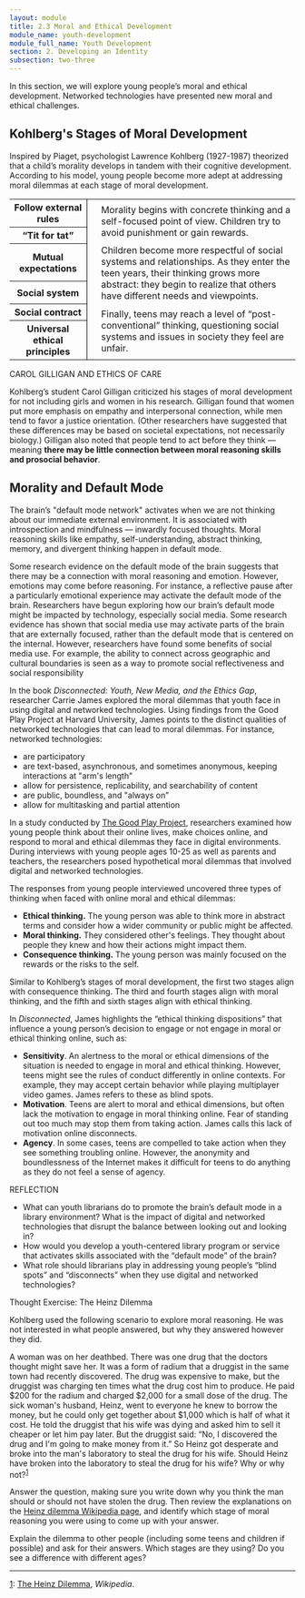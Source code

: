 ```yaml
---
layout: module
title: 2.3 Moral and Ethical Development
module_name: youth-development
module_full_name: Youth Development
section: 2. Developing an Identity
subsection: two-three
---
```


In this section, we will explore young people’s moral and ethical development. Networked technologies have presented new moral and ethical challenges. 


## Kohlberg's Stages of Moral Development

Inspired by Piaget, psychologist Lawrence Kohlberg (1927-1987) theorized that a child’s morality develops in tandem with their cognitive development. According to his model, young people become more adept at addressing moral dilemmas at each stage of moral development. 

<table class="colorful-th"> 

  <tr><th>Follow external rules</th><td rowspan="2" style="border-left:solid 1px #000;vertical-align:middle;padding-left:25px;">Morality begins with concrete thinking and a self-focused point of view. Children try to avoid punishment or gain rewards.</td></tr> 

  <tr><th>“Tit for tat”</th></tr> 

  <tr><th>Mutual expectations</th><td rowspan="2" style="border-left:solid 1px #000;vertical-align:middle;padding-left:25px;">Children become more respectful of social systems and relationships. As they enter the teen years, their thinking grows more abstract: they begin to realize that others have different needs and viewpoints. </td></tr> 

  <tr><th>Social system</th></tr> 

  <tr><th>Social contract</th><td rowspan="2" style="border-left:solid 1px #000;vertical-align:middle;padding-left:25px;">Finally, teens may reach a level of “post-conventional” thinking, questioning social systems and issues in society they feel are unfair. </td></tr> 

  <tr><th>Universal ethical principles</th></tr> 

</table>

<div class="explanatory">  

  <p><span class="box-title">CAROL GILLIGAN AND ETHICS OF CARE</span></p> 

<p>Kohlberg’s student Carol Gilligan criticized his stages of moral development for not including girls and women in his research. Gilligan found that women put more emphasis on empathy and interpersonal connection, while men tend to favor a justice orientation. (Other researchers have suggested that these differences may be based on societal expectations, not necessarily biology.) Gilligan also noted that people tend to act before they think — meaning <b>there may be little connection between moral reasoning skills and prosocial behavior</b>.</p> 
</div> 

## Morality and Default Mode

The brain’s "default mode network" activates when we are not thinking about our immediate external environment. It is associated with introspection and mindfulness — inwardly focused thoughts. Moral reasoning skills like empathy, self-understanding, abstract thinking, memory, and divergent thinking happen in default mode.  

Some research evidence on the default mode of the brain suggests that there may be a connection with moral reasoning and emotion. However, emotions may come before reasoning. For instance, a reflective pause after a particularly emotional experience may activate the default mode of the brain. Researchers have begun exploring how our brain’s default mode might be impacted by technology, especially social media. Some research evidence has shown that social media use may activate parts of the brain that are externally focused, rather than the default mode that is centered on the internal. However, researchers have found some benefits of social media use. For example, the ability to connect across geographic and cultural boundaries is seen as a way to promote social reflectiveness and social responsibility 

In the book _Disconnected: Youth, New Media, and the Ethics Gap_, researcher Carrie James explored the moral dilemmas that youth face in using digital and networked technologies. Using findings from the Good Play Project at Harvard University, James points to the distinct qualities of networked technologies that can lead to moral dilemmas. For instance, networked technologies: 

- are participatory 
- are text-based, asynchronous, and sometimes anonymous, keeping interactions at "arm's length"
- allow for persistence, replicability, and searchability of content
- are public, boundless, and "always on” 
- allow for multitasking and partial attention

In a study conducted by <a href="http://www.pz.harvard.edu/projects/the-good-play-project" target="_blank">The Good Play Project</a>, researchers examined how young people think about their online lives, make choices online, and respond to moral and ethical dilemmas they face in digital environments. During interviews with young people ages 10-25 as well as parents and teachers, the researchers posed hypothetical moral dilemmas that involved digital and networked technologies.  

The responses from young people interviewed uncovered three types of thinking when faced with online moral and ethical dilemmas: 

- **Ethical thinking.** The young person was able to think more in abstract terms and consider how a wider community or public might be affected. 
- **Moral thinking.** They considered other's feelings. They thought about people they knew and how their actions might impact them. 
- **Consequence thinking.** The young person was mainly focused on the rewards or the risks to the self. 

Similar to Kohlberg’s stages of moral development, the first two stages align with consequence thinking. The third and fourth stages align with moral thinking, and the fifth and sixth stages align with ethical thinking. 

In _Disconnected_, James highlights the “ethical thinking dispositions” that influence a young person’s decision to engage or not engage in moral or ethical thinking online, such as: 

- **Sensitivity**. An alertness to the moral or ethical dimensions of the situation is needed to engage in moral and ethical thinking. However, teens might see the rules of conduct differently in online contexts. For example, they may accept certain behavior while playing multiplayer video games. James refers to these as blind spots. 
- **Motivation**. Teens are alert to moral and ethical dimensions, but often lack the motivation to engage in moral thinking online. Fear of standing out too much may stop them from taking action. James calls this lack of motivation online disconnects. 
- **Agency**. In some cases, teens are compelled to take action when they see something troubling online. However, the anonymity and boundlessness of the Internet makes it difficult for teens to do anything as they do not feel a sense of agency. 

<div class="reflection"> 

  <p><span class="box-title">REFLECTION</span></p> 
  <ul>
  <li>What can youth librarians do to promote the brain’s default mode in a library environment? What is the impact of digital and networked technologies that disrupt the balance between looking out and looking in?</li>

  <li>How would you develop a youth-centered library program or service that activates skills associated with the “default mode” of the brain?</li> 

  <li>What role should librarians play in addressing young people’s “blind spots” and “disconnects” when they use digital and networked technologies?</li>
  </ul>
</div>

<div class="reflection"> 

  <p><span class="box-title">Thought Exercise: The Heinz Dilemma</span></p> 
  <p>Kohlberg used the following scenario to explore moral reasoning. He was not interested in what people answered, but why they answered however they did.</p>

<p>A woman was on her deathbed. There was one drug that the doctors thought might save her. It was a form of radium that a druggist in the same town had recently discovered. The drug was expensive to make, but the druggist was charging ten times what the drug cost him to produce. He paid $200 for the radium and charged $2,000 for a small dose of the drug. The sick woman's husband, Heinz, went to everyone he knew to borrow the money, but he could only get together about $1,000 which is half of what it cost. He told the druggist that his wife was dying and asked him to sell it cheaper or let him pay later. But the druggist said: “No, I discovered the drug and I'm going to make money from it.” So Heinz got desperate and broke into the man's laboratory to steal the drug for his wife. Should Heinz have broken into the laboratory to steal the drug for his wife? Why or why not?<sup><a name="1" href="#fn1">1</a></sup></p>

<p>Answer the question, making sure you write down why you think the man should or should not have stolen the drug. Then review the explanations on the <a href="https://en.wikipedia.org/wiki/Heinz_dilemma">Heinz dilemma Wikipedia page</a>, and identify which stage of moral reasoning you were using to come up with your answer.</p>

<p>Explain the dilemma to other people (including some teens and children if possible) and ask for their answers. Which stages are they using? Do you see a difference with different ages?
  </p>
</div>

<hr/>

<a name="fn1" href="#1">1</a>: <a href="https://en.wikipedia.org/wiki/Heinz_dilemma" target="_blank">The Heinz Dilemma</a>, _Wikipedia_.
